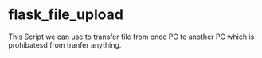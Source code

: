 # flask_file_upload
 This Script we can use to transfer file from once PC to another PC which is prohibatesd from tranfer anything.
